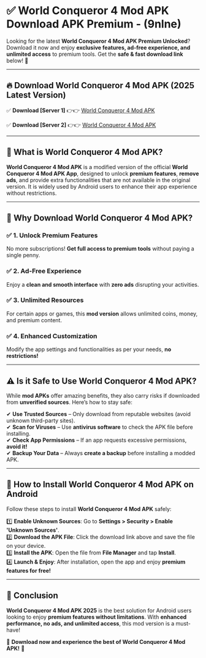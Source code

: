 
# ✅ World Conqueror 4 Mod APK Download APK Premium -  (9nlne) 

Looking for the latest **World Conqueror 4 Mod APK Premium Unlocked**? Download it now and enjoy **exclusive features, ad-free experience, and unlimited access** to premium tools. Get the **safe & fast download link** below! 🚀

---

## 🔥 Download World Conqueror 4 Mod APK (2025 Latest Version)

✅ **Download [Server 1]** 👉👉 [World Conqueror 4 Mod APK ](https://apkcomod.com?title=World_Conqueror_4_Mod_APK)  

✅ **Download [Server 2]** 👉👉 [World Conqueror 4 Mod APK ](https://apkcomod.com?title=World_Conqueror_4_Mod_APK)  


---

## 📌 What is World Conqueror 4 Mod APK?

**World Conqueror 4 Mod APK** is a modified version of the official **World Conqueror 4 Mod APK App**, designed to unlock **premium features**, **remove ads**, and provide extra functionalities that are not available in the original version. It is widely used by Android users to enhance their app experience without restrictions.

---

## 🌟 Why Download World Conqueror 4 Mod APK?

### ✅ 1. Unlock Premium Features
No more subscriptions! **Get full access to premium tools** without paying a single penny.

### ✅ 2. Ad-Free Experience
Enjoy a **clean and smooth interface** with **zero ads** disrupting your activities.

### ✅ 3. Unlimited Resources
For certain apps or games, this **mod version** allows unlimited coins, money, and premium content.

### ✅ 4. Enhanced Customization
Modify the app settings and functionalities as per your needs, **no restrictions!**

---

## ⚠️ Is it Safe to Use World Conqueror 4 Mod APK?

While **mod APKs** offer amazing benefits, they also carry risks if downloaded from **unverified sources**. Here’s how to stay safe:

✔ **Use Trusted Sources** – Only download from reputable websites (avoid unknown third-party sites).  
✔ **Scan for Viruses** – Use **antivirus software** to check the APK file before installing.  
✔ **Check App Permissions** – If an app requests excessive permissions, **avoid it!**  
✔ **Backup Your Data** – Always **create a backup** before installing a modded APK.

---

## 📲 How to Install World Conqueror 4 Mod APK on Android

Follow these steps to install **World Conqueror 4 Mod APK** safely:

1️⃣ **Enable Unknown Sources**: Go to **Settings > Security > Enable 'Unknown Sources'**.  
2️⃣ **Download the APK File**: Click the download link above and save the file on your device.  
3️⃣ **Install the APK**: Open the file from **File Manager** and tap **Install**.  
4️⃣ **Launch & Enjoy**: After installation, open the app and enjoy **premium features for free!**

---

## 🚀 Conclusion

**World Conqueror 4 Mod APK 2025** is the best solution for Android users looking to enjoy **premium features without limitations**. With **enhanced performance, no ads, and unlimited access**, this mod version is a must-have!

🔻 **Download now and experience the best of World Conqueror 4 Mod APK!** 🔻

